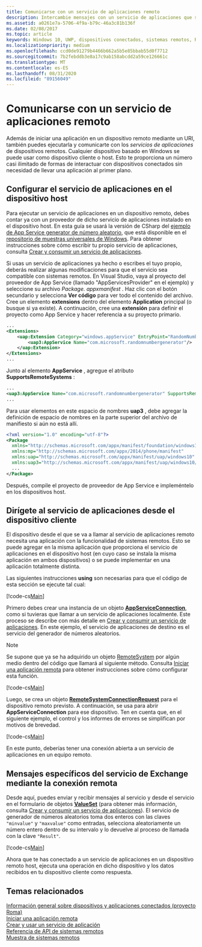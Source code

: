 ```yaml
---
title: Comunicarse con un servicio de aplicaciones remoto
description: Intercambie mensajes con un servicio de aplicaciones que se ejecuta en un dispositivo remoto mediante el proyecto Roma.
ms.assetid: a0261e7a-5706-4f9a-b79c-46a3c81b136f
ms.date: 02/08/2017
ms.topic: article
keywords: Windows 10, UWP, dispositivos conectados, sistemas remotos, Roma, proyecto Roma, tarea en segundo plano, App Service
ms.localizationpriority: medium
ms.openlocfilehash: ccd0de91279b4466b662a5b5e85bbab55d0f7712
ms.sourcegitcommit: 7b2febddb3e8a17c9ab158abcdd2a59ce126661c
ms.translationtype: MT
ms.contentlocale: es-ES
ms.lasthandoff: 08/31/2020
ms.locfileid: "89156049"
---
```

# <a name="communicate-with-a-remote-app-service"></a>Comunicarse con un servicio de aplicaciones remoto

Además de iniciar una aplicación en un dispositivo remoto mediante un URI, también puedes ejecutarla y comunicarte con los *servicios de aplicaciones* de dispositivos remotos. Cualquier dispositivo basado en Windows se puede usar como dispositivo cliente o host. Esto te proporciona un número casi ilimitado de formas de interactuar con dispositivos conectados sin necesidad de llevar una aplicación al primer plano.

## <a name="set-up-the-app-service-on-the-host-device"></a>Configurar el servicio de aplicaciones en el dispositivo host
Para ejecutar un servicio de aplicaciones en un dispositivo remoto, debes contar ya con un proveedor de dicho servicio de aplicaciones instalado en el dispositivo host. En esta guía se usará la versión de CSharp del [ejemplo de App Service generator de número aleatorio](https://github.com/Microsoft/Windows-universal-samples/tree/master/Samples/AppServices), que está disponible en el [repositorio de muestras universales de Windows](https://github.com/Microsoft/Windows-universal-samples/tree/master/Samples/AppServices). Para obtener instrucciones sobre cómo escribir tu propio servicio de aplicaciones, consulta [Crear y consumir un servicio de aplicaciones](how-to-create-and-consume-an-app-service.md).

Si usas un servicio de aplicaciones ya hecho o escribes el tuyo propio, deberás realizar algunas modificaciones para que el servicio sea compatible con sistemas remotos. En Visual Studio, vaya al proyecto del proveedor de App Service (llamado "AppServicesProvider" en el ejemplo) y seleccione su archivo _Package. appxmanifest_ . Haz clic con el botón secundario y selecciona **Ver código** para ver todo el contenido del archivo. Cree un elemento **extensions** dentro del elemento **Application** principal (o busque si ya existe). A continuación, cree una **extensión** para definir el proyecto como App Service y hacer referencia a su proyecto primario.

``` xml
...
<Extensions>
    <uap:Extension Category="windows.appService" EntryPoint="RandomNumberService.RandomNumberGeneratorTask">
        <uap3:AppService Name="com.microsoft.randomnumbergenerator"/>
    </uap:Extension>
</Extensions>
...
```

Junto al elemento **AppService** , agregue el atributo **SupportsRemoteSystems** :

``` xml
...
<uap3:AppService Name="com.microsoft.randomnumbergenerator" SupportsRemoteSystems="true"/>
...
```

Para usar elementos en este espacio de nombres **uap3** , debe agregar la definición de espacio de nombres en la parte superior del archivo de manifiesto si aún no está allí.

```xml
<?xml version="1.0" encoding="utf-8"?>
<Package
  xmlns="http://schemas.microsoft.com/appx/manifest/foundation/windows10"
  xmlns:mp="http://schemas.microsoft.com/appx/2014/phone/manifest"
  xmlns:uap="http://schemas.microsoft.com/appx/manifest/uap/windows10"
  xmlns:uap3="http://schemas.microsoft.com/appx/manifest/uap/windows10/3">
  ...
</Package>
```

Después, compile el proyecto de proveedor de App Service e impleméntelo en los dispositivos host.

## <a name="target-the-app-service-from-the-client-device"></a>Dirígete al servicio de aplicaciones desde el dispositivo cliente
El dispositivo desde el que se va a llamar al servicio de aplicaciones remoto necesita una aplicación con la funcionalidad de sistemas remotos. Esto se puede agregar en la misma aplicación que proporciona el servicio de aplicaciones en el dispositivo host (en cuyo caso se instala la misma aplicación en ambos dispositivos) o se puede implementar en una aplicación totalmente distinta.

Las siguientes instrucciones **using** son necesarias para que el código de esta sección se ejecute tal cual:

[!code-cs[Main](./code/RemoteAppService/MainPage.xaml.cs#SnippetUsings)]


Primero debes crear una instancia de un objeto [**AppServiceConnection**](/uwp/api/Windows.ApplicationModel.AppService.AppServiceConnection), como si tuvieras que llamar a un servicio de aplicaciones localmente. Este proceso se describe con más detalle en [Crear y consumir un servicio de aplicaciones](how-to-create-and-consume-an-app-service.md). En este ejemplo, el servicio de aplicaciones de destino es el servicio del generador de números aleatorios.

> [!NOTE]
> Se supone que ya se ha adquirido un objeto [RemoteSystem](/uwp/api/Windows.System.RemoteSystems.RemoteSystem) por algún medio dentro del código que llamará al siguiente método. Consulta [Iniciar una aplicación remota](launch-a-remote-app.md) para obtener instrucciones sobre cómo configurar esta función.

[!code-cs[Main](./code/RemoteAppService/MainPage.xaml.cs#SnippetAppService)]

Luego, se crea un objeto [**RemoteSystemConnectionRequest**](/uwp/api/Windows.System.RemoteSystems.RemoteSystemConnectionRequest) para el dispositivo remoto previsto. A continuación, se usa para abrir **AppServiceConnection** para ese dispositivo. Ten en cuenta que, en el siguiente ejemplo, el control y los informes de errores se simplifican por motivos de brevedad.

[!code-cs[Main](./code/RemoteAppService/MainPage.xaml.cs#SnippetRemoteConnection)]

En este punto, deberías tener una conexión abierta a un servicio de aplicaciones en un equipo remoto.

## <a name="exchange-service-specific-messages-over-the-remote-connection"></a>Mensajes específicos del servicio de Exchange mediante la conexión remota

Desde aquí, puedes enviar y recibir mensajes al servicio y desde el servicio en el formulario de objetos [**ValueSet**](/uwp/api/windows.foundation.collections.valueset) (para obtener más información, consulta [Crear y consumir un servicio de aplicaciones](how-to-create-and-consume-an-app-service.md)). El servicio de generador de números aleatorios toma dos enteros con las claves `"minvalue"` y `"maxvalue"` como entradas, selecciona aleatoriamente un número entero dentro de su intervalo y lo devuelve al proceso de llamada con la clave `"Result"`.

[!code-cs[Main](./code/RemoteAppService/MainPage.xaml.cs#SnippetSendMessage)]

Ahora que te has conectado a un servicio de aplicaciones en un dispositivo remoto host, ejecuta una operación en dicho dispositivo y los datos recibidos en tu dispositivo cliente como respuesta.

## <a name="related-topics"></a>Temas relacionados

[Información general sobre dispositivos y aplicaciones conectados (proyecto Roma)](connected-apps-and-devices.md)  
[Iniciar una aplicación remota](launch-a-remote-app.md)  
[Crear y usar un servicio de aplicación](how-to-create-and-consume-an-app-service.md)  
[Referencia de API de sistemas remotos](/uwp/api/Windows.System.RemoteSystems)  
[Muestra de sistemas remotos](https://github.com/Microsoft/Windows-universal-samples/tree/dev/Samples/RemoteSystems)